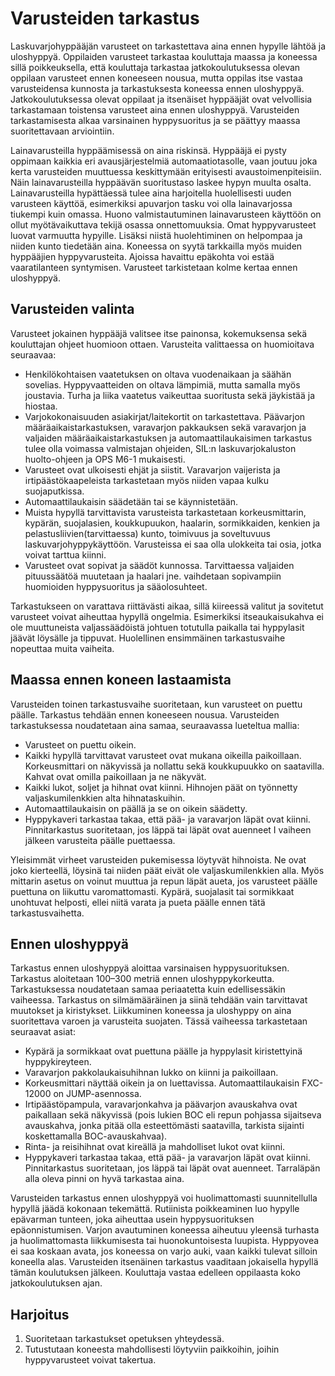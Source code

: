 # Varusteiden tarkastus

Laskuvarjohyppääjän varusteet on tarkastettava aina ennen hypylle lähtöä ja uloshyppyä. Oppilaiden varusteet tarkastaa kouluttaja maassa ja koneessa sillä poikkeuksella, että kouluttaja tarkastaa
jatkokoulutuksessa olevan oppilaan varusteet ennen koneeseen nousua, mutta oppilas itse vastaa varusteidensa kunnosta ja tarkastuksesta koneessa ennen uloshyppyä. Jatkokoulutuksessa olevat oppilaat ja itsenäiset hyppääjät ovat velvollisia tarkastamaan toistensa varusteet aina ennen uloshyppyä. Varusteiden tarkastamisesta alkaa varsinainen hyppysuoritus ja se päättyy maassa suoritettavaan arviointiin.

Lainavarusteilla hyppäämisessä on aina riskinsä. Hyppääjä ei pysty oppimaan kaikkia eri avausjärjestelmiä automaatiotasolle, vaan joutuu joka kerta varusteiden muuttuessa keskittymään erityisesti avaustoimenpiteisiin. Näin lainavarusteilla hyppäävän suoritustaso laskee hypyn muulta osalta. Lainavarusteilla hypättäessä tulee aina harjoitella huolellisesti uuden varusteen käyttöä, esimerkiksi apuvarjon tasku voi olla lainavarjossa tiukempi kuin omassa. Huono valmistautuminen lainavarusteen käyttöön on ollut myötävaikuttava tekijä osassa onnettomuuksia. Omat hyppyvarusteet luovat varmuutta hypyille. Lisäksi niistä huolehtiminen on helpompaa ja niiden kunto tiedetään
aina. Koneessa on syytä tarkkailla myös muiden hyppääjien hyppyvarusteita. Ajoissa havaittu epäkohta voi estää vaaratilanteen syntymisen. Varusteet tarkistetaan kolme kertaa ennen uloshyppyä.

## Varusteiden valinta

Varusteet jokainen hyppääjä valitsee itse painonsa, kokemuksensa sekä kouluttajan ohjeet huomioon ottaen. Varusteita valittaessa on huomioitava seuraavaa:

* Henkilökohtaisen vaatetuksen on oltava vuodenaikaan ja säähän sovelias. Hyppyvaatteiden on oltava lämpimiä, mutta samalla myös joustavia. Turha ja liika vaatetus vaikeuttaa suoritusta sekä jäykistää ja hiostaa.
* Varjokokonaisuuden asiakirjat/laitekortit on tarkastettava. Päävarjon määräaikaistarkastuksen, varavarjon pakkauksen sekä varavarjon ja valjaiden määräaikaistarkastuksen ja automaattilaukaisimen tarkastus tulee olla voimassa valmistajan ohjeiden, SIL:n laskuvarjokaluston huolto-ohjeen ja OPS M6-1 mukaisesti.
* Varusteet ovat ulkoisesti ehjät ja siistit. Varavarjon vaijerista ja irtipäästökaapeleista tarkastetaan myös niiden vapaa kulku suojaputkissa.
* Automaattilaukaisin säädetään tai se käynnistetään.
* Muista hypyllä tarvittavista varusteista tarkastetaan korkeusmittarin, kypärän, suojalasien, koukkupuukon, haalarin, sormikkaiden, kenkien ja pelastusliivien(tarvittaessa) kunto, toimivuus ja soveltuvuus laskuvarjohyppykäyttöön. Varusteissa ei saa olla ulokkeita tai osia, jotka voivat tarttua kiinni.
* Varusteet ovat sopivat ja säädöt kunnossa. Tarvittaessa valjaiden pituussäätöä muutetaan ja haalari jne. vaihdetaan sopivampiin huomioiden hyppysuoritus ja sääolosuhteet.

Tarkastukseen on varattava riittävästi aikaa, sillä kiireessä valitut ja sovitetut varusteet voivat aiheuttaa hypyllä ongelmia. Esimerkiksi itseaukaisukahva ei ole muuttuneista valjassäädöistä johtuen totutulla paikalla tai hyppylasit jäävät löysälle ja tippuvat. Huolellinen ensimmäinen tarkastusvaihe nopeuttaa muita vaiheita.

## Maassa ennen koneen lastaamista

Varusteiden toinen tarkastusvaihe suoritetaan, kun varusteet on puettu päälle. Tarkastus tehdään ennen koneeseen nousua. Varusteiden tarkastuksessa noudatetaan aina samaa, seuraavassa lueteltua mallia:

* Varusteet on puettu oikein.
* Kaikki hypyllä tarvittavat varusteet ovat mukana oikeilla paikoillaan. Korkeusmittari on näkyvissä ja nollattu sekä koukkupuukko on saatavilla. Kahvat ovat omilla paikoillaan ja ne näkyvät.
* Kaikki lukot, soljet ja hihnat ovat kiinni. Hihnojen päät on työnnetty valjaskumilenkkien alta hihnataskuihin.
* Automaattilaukaisin on päällä ja se on oikein säädetty.
* Hyppykaveri tarkastaa takaa, että pää- ja varavarjon läpät ovat kiinni. Pinnitarkastus suoritetaan, jos läppä tai läpät ovat auenneet I vaiheen jälkeen varusteita päälle puettaessa.

Yleisimmät virheet varusteiden pukemisessa löytyvät hihnoista. Ne ovat joko kierteellä, löysinä tai niiden päät eivät ole valjaskumilenkkien alla. Myös mittarin asetus on voinut muuttua ja repun läpät aueta, jos varusteet päälle puettuna on liikuttu varomattomasti. Kypärä, suojalasit tai sormikkaat unohtuvat helposti, ellei niitä varata ja pueta päälle ennen tätä tarkastusvaihetta.

## Ennen uloshyppyä
Tarkastus ennen uloshyppyä aloittaa varsinaisen hyppysuorituksen. Tarkastus aloitetaan 100–300 metriä ennen uloshyppykorkeutta. Tarkastuksessa noudatetaan samaa periaatetta kuin edellisessäkin vaiheessa. Tarkastus on silmämääräinen ja siinä tehdään vain tarvittavat muutokset ja kiristykset. Liikkuminen koneessa ja uloshyppy on aina suoritettava varoen ja varusteita suojaten. Tässä vaiheessa tarkastetaan
seuraavat asiat:

* Kypärä ja sormikkaat ovat puettuna päälle ja hyppylasit kiristettyinä hyppykireyteen.
* Varavarjon pakkolaukaisuhihnan lukko on kiinni ja paikoillaan.
* Korkeusmittari näyttää oikein ja on luettavissa. Automaattilaukaisin FXC-12000 on JUMP-asennossa.
* Irtipäästöpampula, varavarjonkahva ja päävarjon avauskahva ovat paikallaan sekä näkyvissä (pois lukien BOC eli repun pohjassa sijaitseva avauskahva, jonka pitää olla esteettömästi saatavilla, tarkista sijainti koskettamalla BOC-avauskahvaa).
* Rinta- ja reisihihnat ovat kireällä ja mahdolliset lukot ovat kiinni.
* Hyppykaveri tarkastaa takaa, että pää- ja varavarjon läpät ovat kiinni. Pinnitarkastus suoritetaan, jos läppä tai läpät ovat auenneet. Tarraläpän alla oleva pinni on hyvä tarkastaa aina.

Varusteiden tarkastus ennen uloshyppyä voi huolimattomasti suunnitellulla hypyllä jäädä kokonaan tekemättä. Rutiinista poikkeaminen luo hypylle epävarman tunteen, joka aiheuttaa usein hyppysuorituksen
epäonnistumisen. Varjon avautuminen koneessa aiheutuu yleensä turhasta ja huolimattomasta liikkumisesta tai huonokuntoisesta luupista. Hyppyovea ei saa koskaan avata, jos koneessa on varjo auki, vaan kaikki
tulevat silloin koneella alas. Varusteiden itsenäinen tarkastus vaaditaan jokaisella hypyllä tämän koulutuksen jälkeen. Kouluttaja vastaa edelleen oppilaasta koko jatkokoulutuksen ajan.

## Harjoitus

1. Suoritetaan tarkastukset opetuksen yhteydessä.
2. Tutustutaan koneesta mahdollisesti löytyviin paikkoihin, joihin hyppyvarusteet voivat takertua.
